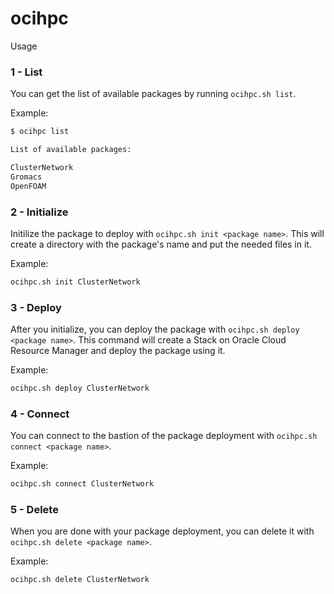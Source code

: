 # ocihpc

Usage

### 1 - List
You can get the list of available packages by running `ocihpc.sh list`.

Example:

```sh
$ ocihpc list

List of available packages:

ClusterNetwork
Gromacs
OpenFOAM
```

### 2 - Initialize
Initilize the package to deploy with `ocihpc.sh init <package name>`. This will create a directory with the package's name and put the needed files in it.

Example:

```sh
ocihpc.sh init ClusterNetwork
```

### 3 - Deploy
After you initialize, you can deploy the package with `ocihpc.sh deploy <package name>`. This command will create a Stack on Oracle Cloud Resource Manager and deploy the package using it.

Example:

```sh
ocihpc.sh deploy ClusterNetwork
```

### 4 - Connect
You can connect to the bastion of the package deployment with `ocihpc.sh connect <package name>`.

Example:

```sh
ocihpc.sh connect ClusterNetwork
```

### 5 - Delete
When you are done with your package deployment, you can delete it with `ocihpc.sh delete <package name>`.

Example:
```sh
ocihpc.sh delete ClusterNetwork
```
